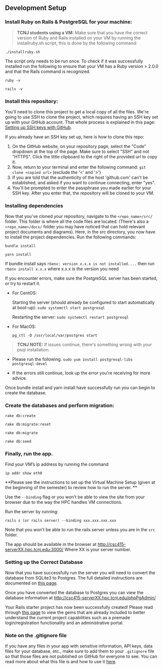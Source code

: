 ## Development Setup

### Install Ruby on Rails & PostgreSQL for your machine:


> **TCNJ students using a VM:** 
Make sure that you have the correct version of Ruby and Rails installed on your VM by running the installruby.sh script, this is done by the following command:

    ./installruby.sh

The script only needs to be run once.  To check if it was successfully installed run the following to ensure that your VM has a Ruby version > 2.0.0 and that the Rails command is recognized.

    ruby -v
    
    rails -v


### Install this repository: 

You'll need to clone this project to get a local copy of all the files. We're going to use SSH to clone the project, which requires having an SSH key set up with your GitHub account. That whole process is explained in this page: [Setting up SSH keys with GitHub](https://github.com/TCNJ-SE/RoJ-Spr23/blob/main/docs/Setting_up_SSH_keys_Github.md).

If you already have an SSH key set up, here is how to clone this repo:

1. On the GitHub website, on your repository page, select the "Code" dropdown at the top of the page. Make sure to select "SSH" and not "HTTPS". Click the little clipboard to the right of the provided url to copy it.
2. Now, return to your terminal and enter the following command: `git clone <copied url>` (exclude the '<' and '>')
3. If you are told that the authenticity of the host 'github.com' can't be established, and asked if you want to continue connecting, enter "yes".
4. You'll be prompted to enter the passphrase you made earlier for your SSH key. After you enter that, the repository will be cloned to your VM.

### Installing dependencies

Now that you've cloned your repository, navigate to the `<repo_name>/src/` folder. This folder is where all the code files are located. (There's also a `<repo_name>/docs/` folder you may have noticed that can hold relevant project documents and diagrams). Here, in the src directory, you now have to install the project dependencies. Run the following commands:

    bundle install
    
    yarn install

If bundle install says `rbenv: version x.x.x is not installed....` then run `rbenv install x.x.x` where x.x.x is the version you need

If you encounter errors, make sure the PostgreSQL server has been started, or try to restart it.

* For CentOS:

  Starting the server (should already be configured to start automatically at boot-up):
  `sudo systemctl start postgresql`

  Restarting the server:
  `sudo systemctl restart postgresql`

* For MacOS:

  `pg_ctl -D /usr/local/var/postgres start`

> **TCNJ NOTE:** If issues continue, there's something wrong with your psql installation.

* Please run the following. `sudo yum install postgresql-libs postgresql-devel`

* If the errors still continue, look up the error you're receiving for more advice.

Once bundle install and yarn install have successfully run you can begin to create the database.

### Create the databases and perform migration:

    rake db:create
    
    rake db:migrate:reset
    
    rake db:migrate
    
    rake db:seed

    

### Finally, run the app.
Find your VM’s ip address by running the command

`ip addr show eth0`

**Please see the instructions to set up the Virtual Machine Setup (given at the beginning of the semester) to review how to run the server. ** 

Use the `--binding` flag or you won't be able to view the site from your browser due to the way the HPC handles VM connections.

Run the server by running:

`rails s (or rails server) --binding xxx.xxx.xxx.xxx`

Note that you won't be able to run the rails server unless you are in the `src` folder.

The app should be available in the browser at http://csc415-serverXX.hpc.tcnj.edu:3000/ 
Where XX is your server number.



### Setting up the Correct Database
Now that you have successfully run the server you will need to convert the database from SQLite3 to Postgres.  The full detailed instructions are documented on [this page](https://github.com/TCNJ-SE/RoJ-Spr23/blob/main/docs/Setting_up_database.md).

Once you have converted the database to Postgres you can view the database information at http://csc415-serverXX.hpc.tcnj.edu/phpPgAdmin/ 

Your Rails starter project has now been successfully created!  Please read through [this page](https://github.com/TCNJ-SE/RoJ-Spr23/blob/main/docs/More_helpful_info.md) to view the gems that are already included to better understand the current project capabilities such as a premade login/registration functionality and an administrative portal.


### Note on the .gitignore file
If you have any files in your app with sensitive information, API keys, data files for your database, etc., make sure to add them to your `.gitignore` file so that those files are not published on GitHub for everyone to see. You can read more about what this file is and how to use it [here](https://github.com/TCNJ-SE/RoJ-Spr23/blob/main/docs/gitignore_Guide.md).
